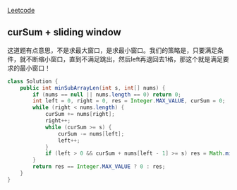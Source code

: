 [Leetcode](https://leetcode.com/problems/minimum-size-subarray-sum/)

## curSum + sliding window

这道题有点意思，不是求最大窗口，是求最小窗口。我们的策略是，只要满足条件，就不断缩小窗口，直到不满足跳出，然后left再退回去1格，那这个就是满足要求的最小窗口！

```java
class Solution {
    public int minSubArrayLen(int s, int[] nums) {
        if (nums == null || nums.length == 0) return 0;
        int left = 0, right = 0, res = Integer.MAX_VALUE, curSum = 0;
        while (right < nums.length) {
            curSum += nums[right];
            right++;
            while (curSum >= s) {
                curSum -= nums[left];
                left++;
            }
            if (left > 0 && curSum + nums[left - 1] >= s) res = Math.min(res, right - left + 1);
        }
        return res == Integer.MAX_VALUE ? 0 : res;
    }
}
```

## 
